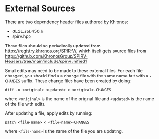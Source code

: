 # External Sources

There are two dependency header files authored by Khronos:

- GLSL.std.450.h
- spirv.hpp

These files should be periodically updated from https://registry.khronos.org/SPIR-V/, which itself gets source files from
https://github.com/KhronosGroup/SPIRV-Headers/tree/main/include/spirv/unified1

Small edits may need to be made to these external files. For each file changed, you should find a a change file with the
same name but with a `-CHANGES` suffix. These change files have been created by doing:

`diff -u <original> <updated> > <original>-CHANGES`

where `<original>` is the name of the original file and `<updated>` is the name of the file with edits.

After updating a file, apply edits by running:

`patch <file-name> < <file-name>-CHANGES`

where `<file-name>` is the name of the file you are updating.
